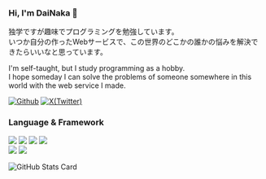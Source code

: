 ### Hi, I'm DaiNaka 🙂

  独学ですが趣味でプログラミングを勉強しています。<br>
  いつか自分の作ったWebサービスで、この世界のどこかの誰かの悩みを解決できたらいいなと思っています。

  I'm self-taught, but I study programming as a hobby.<br>
  I hope someday I can solve the problems of someone somewhere in this world with the web service I made.

  <a href="https://github.com/DaiNaka1207" target="_blank"><img alt="Github" src="https://img.shields.io/badge/GitHub-%2312100E.svg?&style=for-the-badge&logo=Github&logoColor=white" /></a>
  <a href="https://twitter.com/wxfpk432" target="_blank"><img alt="X(Twitter)" src="https://img.shields.io/badge/Twitter-%23000000.svg?&style=for-the-badge&logo=X&logoColor=white" /></a>

### Language & Framework
  [![](https://img.shields.io/badge/html-black?style=for-the-badge&logo=html5)](https://github.com/DaiNaka1207)
  [![](https://img.shields.io/badge/css-black?style=for-the-badge&logo=css3)](https://github.com/DaiNaka1207)
  [![](https://img.shields.io/badge/php-black?style=for-the-badge&logo=php)](https://github.com/DaiNaka1207)
  [![](https://img.shields.io/badge/javascript-black?style=for-the-badge&logo=javascript)](https://github.com/DaiNaka1207)
  <br>
  [![](https://img.shields.io/badge/laravel-black?style=for-the-badge&logo=laravel)](https://github.com/DaiNaka1207)
  [![](https://img.shields.io/badge/jquery-black?style=for-the-badge&logo=jquery)](https://github.com/DaiNaka1207)

  ![GitHub Stats Card](https://github-readme-stats.vercel.app/api?username=dainaka1207)

<!--
**DaiNaka1207/DaiNaka1207** is a ✨ _special_ ✨ repository because its `README.md` (this file) appears on your GitHub profile.

Here are some ideas to get you started:

- 🔭 I’m currently working on ...
- 🌱 I’m currently learning ...
- 👯 I’m looking to collaborate on ...
- 🤔 I’m looking for help with ...
- 💬 Ask me about ...
- 📫 How to reach me: ...
- 😄 Pronouns: ...
- ⚡ Fun fact: ...
-->
